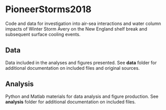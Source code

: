 # PioneerStorms2018
Code and data for investigation into air-sea interactions and water column impacts of Winter Storm Avery on the New England shelf break and subsequent surface cooling events.

## Data
Data included in the analyses and figures presented. See **data** folder for additional documentation on included files and original sources.

## Analysis
Python and Matlab materials for data analysis and figure production. See **analysis** folder for additional documentation on included files.
